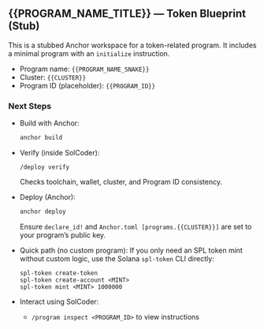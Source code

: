 ## {{PROGRAM_NAME_TITLE}} — Token Blueprint (Stub)

This is a stubbed Anchor workspace for a token-related program. It includes a minimal program with an `initialize` instruction.

- Program name: `{{PROGRAM_NAME_SNAKE}}`
- Cluster: `{{CLUSTER}}`
- Program ID (placeholder): `{{PROGRAM_ID}}`

### Next Steps
- Build with Anchor:
  ```bash
  anchor build
  ```
- Verify (inside SolCoder):
  ```
  /deploy verify
  ```
  Checks toolchain, wallet, cluster, and Program ID consistency.

- Deploy (Anchor):
  ```bash
  anchor deploy
  ```
  Ensure `declare_id!` and `Anchor.toml [programs.{{CLUSTER}}]` are set to your program’s public key.

- Quick path (no custom program):
  If you only need an SPL token mint without custom logic, use the Solana `spl-token` CLI directly:
  ```
  spl-token create-token
  spl-token create-account <MINT>
  spl-token mint <MINT> 1000000
  ```

- Interact using SolCoder:
  - `/program inspect <PROGRAM_ID>` to view instructions
